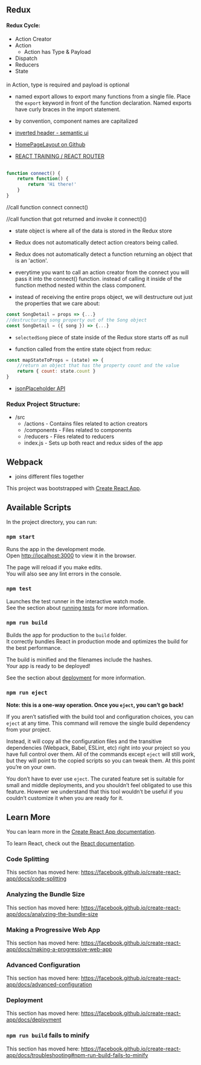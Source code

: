 ## Redux
#### Redux Cycle:
* Action Creator
* Action
    * Action has Type & Payload
* Dispatch
* Reducers
* State

####
in Action, type is required and payload is optional

* named export allows to export many functions from a single file.  Place the `export` keyword in front of the function declaration.  Named exports have curly braces in the import statement.

* by convention, component names are capitalized


* [inverted header - semantic ui](https://react.semantic-ui.com/elements/header/#variations-inverted)
* [HomePageLayout on Github](https://github.com/Semantic-Org/Semantic-UI-React/blob/master/docs/src/layouts/HomepageLayout.js)
* [REACT TRAINING / REACT ROUTER](https://reacttraining.com/react-router/web/example/basic)

##
```javascript
function connect() {
    return function() {
        return 'Hi there!'
    }
}
```
//call function connect
connect()

//call function that got returned and invoke it
connect()()

* state object is where all of the data is stored in the Redux store
* Redux does not automatically detect action creators being called.
* Redux does not automatically detect a function returning an object that is an 'action'.
* everytime you want to call an action creator from the connect you will pass it into the connect() function.  instead of calling it inside of the function method nested within the class component.

* instead of receiving the entire props object, we will destructure out just the properties that we care about:

```javascript
const SongDetail = props => {...}
//destructuring song property out of the Song object
const SongDetail = ({ song }) => {...}
```

* `selectedSong` piece of state inside of the Redux store starts off as null

* function called from the entire state object from redux:
```javascript
const mapStateToProps = (state) => {
    //return an object that has the property count and the value
    return { count: state.count }
}
```

* [jsonPlaceholder API](http://jsonplaceholder.typicode.com/)

### Redux Project Structure:
* /src
    * /actions - Contains files related to action creators
    * /components - Files related to components
    * /reducers - Files related to reducers
    * index.js - Sets up both react and redux sides of the app

## Webpack
* joins different files together



This project was bootstrapped with [Create React App](https://github.com/facebook/create-react-app).

## Available Scripts

In the project directory, you can run:

### `npm start`

Runs the app in the development mode.<br>
Open [http://localhost:3000](http://localhost:3000) to view it in the browser.

The page will reload if you make edits.<br>
You will also see any lint errors in the console.

### `npm test`

Launches the test runner in the interactive watch mode.<br>
See the section about [running tests](https://facebook.github.io/create-react-app/docs/running-tests) for more information.

### `npm run build`

Builds the app for production to the `build` folder.<br>
It correctly bundles React in production mode and optimizes the build for the best performance.

The build is minified and the filenames include the hashes.<br>
Your app is ready to be deployed!

See the section about [deployment](https://facebook.github.io/create-react-app/docs/deployment) for more information.

### `npm run eject`

**Note: this is a one-way operation. Once you `eject`, you can’t go back!**

If you aren’t satisfied with the build tool and configuration choices, you can `eject` at any time. This command will remove the single build dependency from your project.

Instead, it will copy all the configuration files and the transitive dependencies (Webpack, Babel, ESLint, etc) right into your project so you have full control over them. All of the commands except `eject` will still work, but they will point to the copied scripts so you can tweak them. At this point you’re on your own.

You don’t have to ever use `eject`. The curated feature set is suitable for small and middle deployments, and you shouldn’t feel obligated to use this feature. However we understand that this tool wouldn’t be useful if you couldn’t customize it when you are ready for it.

## Learn More

You can learn more in the [Create React App documentation](https://facebook.github.io/create-react-app/docs/getting-started).

To learn React, check out the [React documentation](https://reactjs.org/).

### Code Splitting

This section has moved here: https://facebook.github.io/create-react-app/docs/code-splitting

### Analyzing the Bundle Size

This section has moved here: https://facebook.github.io/create-react-app/docs/analyzing-the-bundle-size

### Making a Progressive Web App

This section has moved here: https://facebook.github.io/create-react-app/docs/making-a-progressive-web-app

### Advanced Configuration

This section has moved here: https://facebook.github.io/create-react-app/docs/advanced-configuration

### Deployment

This section has moved here: https://facebook.github.io/create-react-app/docs/deployment

### `npm run build` fails to minify

This section has moved here: https://facebook.github.io/create-react-app/docs/troubleshooting#npm-run-build-fails-to-minify
